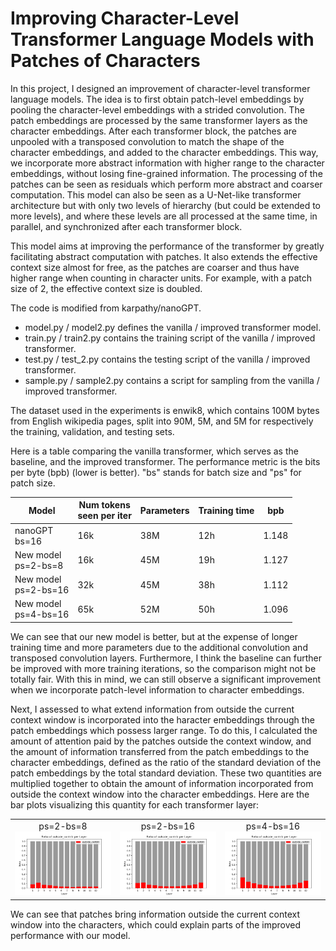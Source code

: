 # Improving Character-Level Transformer Language Models with Patches of Characters

In this project, I designed an improvement of character-level transformer language models. The idea is to first obtain patch-level embeddings by pooling the character-level embeddings with a strided convolution. The patch embeddings are processed by the same transformer layers as the character embeddings. After each transformer block, the patches are unpooled with a transposed convolution to match the shape of the character embeddings, and added to the character embeddings. This way, we incorporate more abstract information with higher range to the character embeddings, without losing fine-grained information. The processing of the patches can be seen as residuals which perform more abstract and coarser computation. This model can also be seen as a U-Net-like transformer architecture but with only two levels of hierarchy (but could be extended to more levels), and where these levels are all processed at the same time, in parallel, and synchronized after each transformer block.

This model aims at improving the performance of the transformer by greatly facilitating abstract computation with patches. It also extends the effective context size almost for free, as the patches are coarser and thus have higher range when counting in character units. For example, with a patch size of 2, the effective context size is doubled.

The code is modified from karpathy/nanoGPT.
- model.py / model2.py defines the vanilla / improved transformer model.
- train.py / train2.py contains the training script of the vanilla / improved transformer.
- test.py / test_2.py contains the testing script of the vanilla / improved transformer.
- sample.py / sample2.py contains a script for sampling from the vanilla / improved transformer.

The dataset used in the experiments is enwik8, which contains 100M bytes from English wikipedia pages, split into 90M, 5M, and 5M for respectively the training, validation, and testing sets.

Here is a table comparing the vanilla transformer, which serves as the baseline, and the improved transformer. The performance metric is the bits per byte (bpb) (lower is better). "bs" stands for batch size and "ps" for patch size.

| Model                     | Num tokens <br> seen per iter | Parameters | Training time | bpb   |
|---------------------------|-------------------------------|------------|---------------|-------|
| nanoGPT <br> bs=16        | 16k                           | 38M        | 12h           | 1.148 |
| New model <br> ps=2-bs=8  | 16k                           | 45M        | 19h           | 1.127 |
| New model <br> ps=2-bs=16 | 32k                           | 45M        | 38h           | 1.112 |
| New model <br> ps=4-bs=16 | 65k                           | 52M        | 50h           | 1.096 |

We can see that our new model is better, but at the expense of longer training time and more parameters due to the additional convolution and transposed convolution layers. Furthermore, I think the baseline can further be improved with more training iterations, so the comparison might not be totally fair. With this in mind, we can still observe a significant improvement when we incorporate patch-level information to character embeddings.

Next, I assessed to what extend information from outside the current context window is incorporated into the haracter embeddings through the patch embeddings which possess larger range. To do this, I calculated the amount of attention paid by the patches outside the context window, and the amount of information transferred from the patch embeddings to the character embeddings, defined as the ratio of the standard deviation of the patch embeddings by the total standard deviation. These two quantities are multiplied together to obtain the amount of information incorporated from outside the context window into the character embeddings. Here are the bar plots visualizing this quantity for each transformer layer:

<table>
  <tr>
    <td align="center">
      <h> ps=2-bs=8 </h>
      <br>
      <img src="stats/outside_contrib-p=2-b=8.png" width="300">
    </td>
    <td align="center">
      <h> ps=2-bs=16 </h>
      <br>
      <img src="stats/outside_contrib-p=2-b=16.png" width="300">
    </td>
    <td align="center">
      <h> ps=4-bs=16 </h>
      <br>
      <img src="stats/outside_contrib-p=4-b=16.png" width="300">
    </td>
  </tr>
</table>

We can see that patches bring information outside the current context window into the characters, which could explain parts of the improved performance with our model.